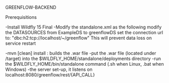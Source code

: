 GREENFLOW-BACKEND

Prerequisitions

-Install Wildfly 15 Final
-Modify the standalone.xml as the following
    modify the DATASOURCES from ExampleDS to greenflowDS
    set the connection url to: "dbc:h2:tcp://localhost/~/greenflow" This will prevent data loss on service restart
    
-mvn [clean] install : builds the .war file
-put the .war file (located under /target) into the $WILDFLY_HOME/standalone/deployments directory
-run the $WILDFLY_HOME/bin/standalone command (.sh when Linux, .bat when Windows)
-the server set-up, it listens on localhost:8080/greenflow/rest/{API_CALL}